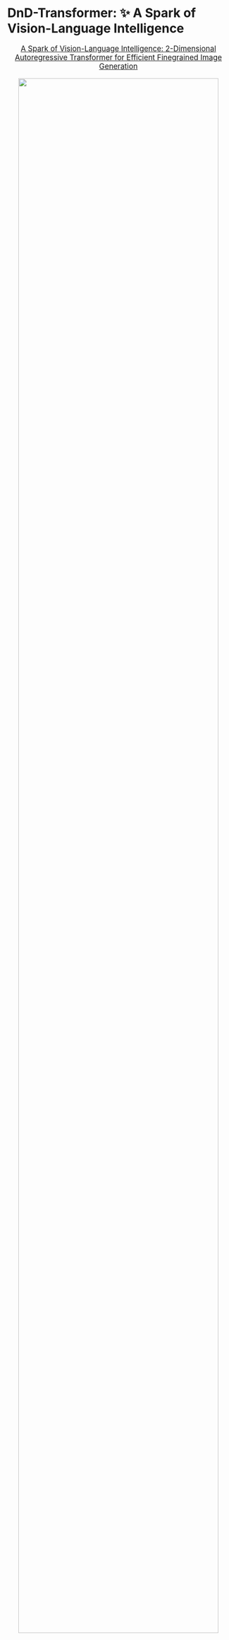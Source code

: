 # DnD-Transformer: ✨ A Spark of Vision-Language Intelligence

</div>
<p align="center" style="font-size: larger;">
  <a href="">A Spark of Vision-Language Intelligence: 2-Dimensional Autoregressive Transformer for Efficient Finegrained Image Generation </a>
</p>

<p align="center">
<img src="./teaser.png" width=95%>
<p>


<br>


## Todos
- [ ] Update readme
- [ ] Release dataset
- [ ] Release model checkpoints and inference code
- [ ] Release training codes

## Citation

coming soon~

